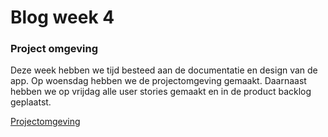 # Blog week 4 #

### Project omgeving ###

Deze week hebben we tijd besteed aan de documentatie en design van de app. Op woensdag hebben we de projectomgeving gemaakt. Daarnaast hebben we op vrijdag alle user stories gemaakt en in de product backlog geplaatst.

[Projectomgeving](Projectomgeving.md)